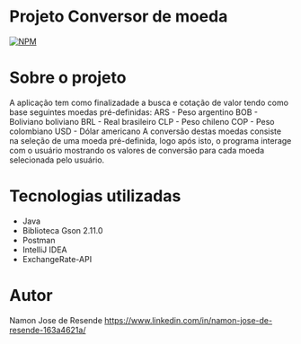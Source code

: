 # Projeto Conversor de moeda
[![NPM](https://img.shields.io/npm/l/react)](https://github.com/NamonJR/ConversorDeMoeda/edit/master/LICENSE) 

# Sobre o projeto
A aplicação tem como finalizadade a busca e cotação de valor tendo como base seguintes moedas pré-definidas:
ARS - Peso argentino
BOB - Boliviano boliviano
BRL - Real brasileiro
CLP - Peso chileno
COP - Peso colombiano
USD - Dólar americano
A conversão destas moedas consiste na seleção de uma moeda pré-definida, logo após isto, o programa interage com o usuário mostrando os valores de conversão para cada moeda selecionada pelo usuário.

# Tecnologias utilizadas
- Java
- Biblioteca Gson 2.11.0
- Postman
- IntelliJ IDEA
- ExchangeRate-API

# Autor
Namon Jose de Resende
https://www.linkedin.com/in/namon-jose-de-resende-163a4621a/
